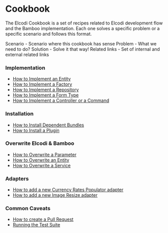 Cookbook
========

The Elcodi Cookbook is a set of recipes related to Elcodi development flow and
the Bamboo implementation. Each one solves a specific problem or a specific
scenario and follows this format.

Scenario - Scenario where this cookbook has sense
Problem - What we need to do?
Solution - Solve it that way!
Related links - Set of internal and external related links

### Implementation

* [How to Implement an Entity](implementation/implement-an-entity.md)
* [How to Implement a Factory](implementation/implement-a-factory.md)
* [How to Implement a Repository](implementation/implement-a-repository.md)
* [How to Implement a Form Type](implementation/implement-a-form-type.md)
* [How to Implement a Controller or a Command](implementation/implement-a-controller-and-a-command.md)

### Installation

* [How to Install Dependent Bundles](installation/install-dependent-bundles.md)
* [How to Install a Plugin](installation/install-a-plugin.md)

### Overwrite Elcodi & Bamboo

* [How to Overwrite a Parameter](overwrite/overwrite-a-parameter.md)
* [How to Overwrite an Entity](overwrite/overwrite-a-entity.md)
* [How to Overwrite a Service](overwrite/overwrite-a-service.md)

### Adapters

* [How to add a new Currency Rates Populator adapter](adapters/currency-rates-populator.md)
* [How to add a new Image Resize adapter](adapters/image-resize.md)

### Common Caveats

* [How to create a Pull Request](caveats/pull-request.md)
* [Running the Test Suite](caveats/running-test-suite.md)
